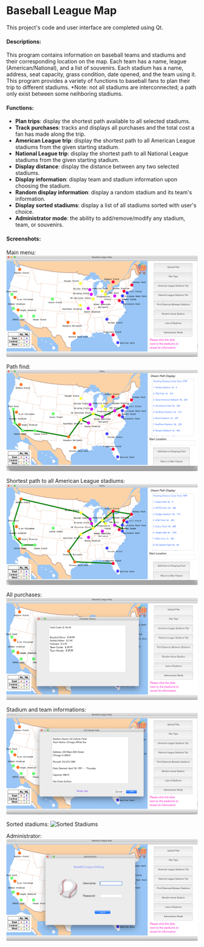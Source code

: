# Baseball League Map

This project's code and user interface are completed using Qt.

#### Descriptions:
This program contains information on baseball teams and stadiums and their corresponding location on the map.
Each team has a name, league (American/National), and a list of souvenirs.
Each stadium has a name, address, seat capacity, grass condition, date opened, and the team using it.
This program provides a variety of functions to baseball fans to plan their trip to different stadiums.
*Note: not all stadiums are interconnected; a path only exist between some neihboring stadiums.

#### Functions:
* **Plan trips**: display the shortest path available to all selected stadiums.
* **Track purchases**: tracks and displays all purchases and the total cost a fan has made along the trip.
* **American League trip**: display the shortest path to all American League stadiums from the given starting stadium.
* **National League trip**: display the shortest path to all National League stadiums from the given starting stadium.
* **Display distance**: display the distance between any two selected stadiums.
* **Display information**: display team and stadium information upon choosing the stadium.
* **Random display information**: display a random stadium and its team's information.
* **Display sorted stadiums**: display a list of all stadiums sorted with user's choice.
* **Administrator mode**: the ability to add/remove/modify any stadium, team, or souvenirs.

#### Screenshots:
Main menu:
![Main Screen](https://github.com/Fjdklsajf/baseball-league-map/blob/master/images/mainWindow.png?raw=true)

Path find:
![Path find](https://github.com/Fjdklsajf/baseball-league-map/blob/master/images/pathFind.png?raw=true)

Shortest path to all American League stadiums:
![American League](https://github.com/Fjdklsajf/baseball-league-map/blob/master/images/American.png?raw=true)

All purchases:
![All Purchases](https://github.com/Fjdklsajf/baseball-league-map/blob/master/images/purchases.png?raw=true)

Stadium and team informations:
![Informations](https://github.com/Fjdklsajf/baseball-league-map/blob/master/images/information.png?raw=true)

Sorted stadiums:
![Sorted Stadiums](https://github.com/Fjdklsajf/baseball-league-map/blob/master/images/sortedStadiums.png?raw=true)

Administrator:
![Administrator](https://github.com/Fjdklsajf/baseball-league-map/blob/master/images/administrator.png?raw=true)
